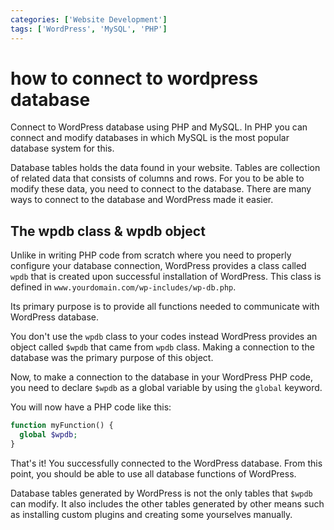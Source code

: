 ```yaml
---
categories: ['Website Development']
tags: ['WordPress', 'MySQL', 'PHP']
---
```

# how to connect to wordpress database

Connect to WordPress database using PHP and MySQL. In PHP you can connect and modify databases in which MySQL is the most popular database system for this.

Database tables holds the data found in your website. Tables are collection of related data that consists of columns and rows. For you to be able to modify these data, you need to connect to the database. There are many ways to connect to the database and WordPress made it easier.

## The wpdb class & wpdb object

Unlike in writing PHP code from scratch where you need to properly configure your database connection, WordPress provides a class called `wpdb` that is created upon successful installation of WordPress. This class is defined in `www.yourdomain.com/wp-includes/wp-db.php`.

Its primary purpose is to provide all functions needed to communicate with WordPress database.

You don't use the `wpdb` class to your codes instead WordPress provides an object called `$wpdb` that came from `wpdb` class. Making a connection to the database was the primary purpose of this object.

Now, to make a connection to the database in your WordPress PHP code, you need to declare `$wpdb` as a global variable by using the `global` keyword.

You will now have a PHP code like this:

```php
function myFunction() {     
  global $wpdb; 
} 
```

That's it! You successfully connected to the WordPress database. From this point, you should be able to use all database functions of WordPress.

Database tables generated by WordPress is not the only tables that `$wpdb` can modify. It also includes the other tables generated by other means such as installing custom plugins and creating some yourselves manually.
